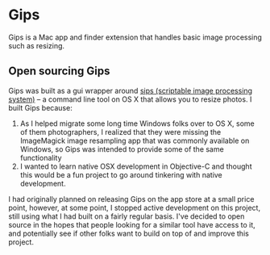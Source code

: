 # Gips

Gips is a Mac app and finder extension that handles basic image processing such as resizing.

## Open sourcing Gips

Gips was built as a gui wrapper around [sips (scriptable image processing system)](https://www.google.ca/url?sa=t&rct=j&q=&esrc=s&source=web&cd=1&cad=rja&uact=8&ved=0ahUKEwiqsKqw6bDYAhXm54MKHUteCQIQFggpMAA&url=https%3A%2F%2Fdeveloper.apple.com%2Flegacy%2Flibrary%2Fdocumentation%2FDarwin%2FReference%2FManPages%2Fman1%2Fsips.1.html&usg=AOvVaw2vXZ3FxyN6B4zPCB2JDSrp) – a command line tool on OS X that allows you to resize photos. I built Gips because:

1. As I helped migrate some long time Windows folks over to OS X, some of them photographers, I realized that they were missing the ImageMagick image resampling app that was commonly available on Windows, so Gips was intended to provide some of the same functionality
2. I wanted to learn native OSX development in Objective-C and thought this would be a fun project to go around tinkering with native development. 

I had originally planned on releasing Gips on the app store at a small price point, however, at some point, I stopped active development on this project, still using what I had built on a fairly regular basis. I've decided to open source in the hopes that people looking for a similar tool have access to it, and potentially see if other folks want to build on top of and improve this project. 



